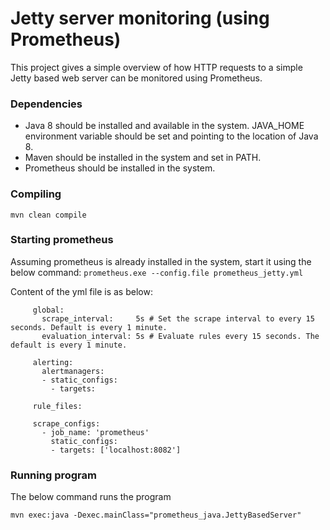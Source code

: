 # Jetty server monitoring (using Prometheus) 
This project gives a simple overview of how HTTP requests to a simple Jetty based web server can be monitored using Prometheus.  



### Dependencies

* Java 8 should be installed and available in the system. JAVA_HOME environment variable should be set and pointing to the location of Java 8.
* Maven should be installed in the system and set in PATH.
* Prometheus should be installed in the system.
 

### Compiling

 `mvn clean compile `

### Starting prometheus

Assuming prometheus is already installed in the system, start it using the below command:
`prometheus.exe --config.file prometheus_jetty.yml`

Content of the yml file is as below:
```
     global:
       scrape_interval:     5s # Set the scrape interval to every 15 seconds. Default is every 1 minute.
       evaluation_interval: 5s # Evaluate rules every 15 seconds. The default is every 1 minute.

     alerting:
       alertmanagers:
       - static_configs:
         - targets:

     rule_files:

     scrape_configs:
       - job_name: 'prometheus'
         static_configs:
         - targets: ['localhost:8082']
```

### Running program

The below command runs the program            

`mvn exec:java -Dexec.mainClass="prometheus_java.JettyBasedServer" `

